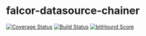 # falcor-datasource-chainer
[![Coverage Status](https://coveralls.io/repos/Netflix/falcor-datasource-chainer/badge.svg?branch=master&service=github)](https://coveralls.io/github/Netflix/falcor-datasource-chainer?branch=master)
[![Build Status](https://travis-ci.org/Netflix/falcor-datasource-chainer.svg)](https://travis-ci.org/Netflix/falcor-datasource-chainer)
[![bitHound Score](https://www.bithound.io/github/Netflix/falcor-datasource-chainer/badges/score.svg)](https://www.bithound.io/github/Netflix/falcor-datasource-chainer)

